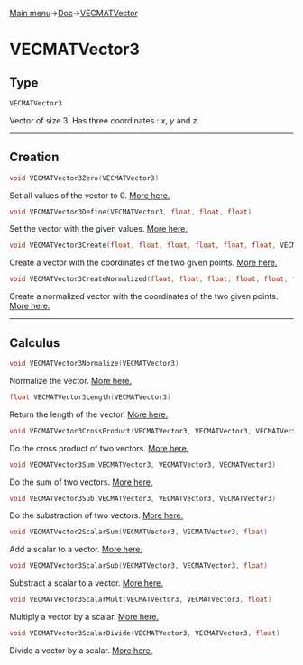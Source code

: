 [Main menu](../../Readme.md)->[Doc](../VECMATKit.md)->[VECMATVector](VECMATVector.md)

# **VECMATVector3**
## **Type**

```C
VECMATVector3
```
Vector of size 3. Has three coordinates : _x_, _y_ and _z_.
_____________
## **Creation**

```C
void VECMATVector3Zero(VECMATVector3)
```
Set all values of the vector to 0. [More here.](./functions/VECMATVector3/VECMATVector3Zero.md)

```C
void VECMATVector3Define(VECMATVector3, float, float, float)
```
Set the vector with the given values. [More here.](./functions/VECMATVector3/VECMATVector3Define.md)

```C
void VECMATVector3Create(float, float, float, float, float, float, VECMATVector3)
```
Create a vector with the coordinates of the two given points. [More here.](./functions/VECMATVector3/VECMATVector3Create.md)

```C
void VECMATVector3CreateNormalized(float, float, float, float, float, float, VECMATVector3)
```
Create a normalized vector with the coordinates of the two given points. [More here.](./functions/VECMATVector3/VECMATVector3CreateNormalized.md)

________________
## **Calculus**


```C
void VECMATVector3Normalize(VECMATVector3)
````
Normalize the vector. [More here.](./functions/VECMATVector3/VECMATVector3Normalize.md)

```C
float VECMATVector3Length(VECMATVector3)
```
Return the length of the vector. [More here.](./functions/VECMATVector3/VECMATVector3Length.md)


```C
void VECMATVector3CrossProduct(VECMATVector3, VECMATVector3, VECMATVector3)
```
Do the cross product of two vectors. [More here.](./functions/VECMATVector3/VECMATVector3CrossProduct.md)


```C
void VECMATVector3Sum(VECMATVector3, VECMATVector3, VECMATVector3)
```
Do the sum of two vectors. [More here.](./functions/VECMATVector3/VECMATVector3Sum.md)

```C
void VECMATVector3Sub(VECMATVector3, VECMATVector3, VECMATVector3)
```
Do the substraction of two vectors. [More here.](./functions/VECMATVector3/VECMATVector3Sub.md)

```C
void VECMATVector2ScalarSum(VECMATVector3, VECMATVector3, float)
```
Add a scalar to a vector. [More here.](./functions/VECMATVector3/VECMATVector3ScalarSum.md)

```C
void VECMATVector3ScalarSub(VECMATVector3, VECMATVector3, float)
```
Substract a scalar to a vector. [More here.](./functions/VECMATVector3/VECMATVector3ScalarSub.md)

```C
void VECMATVector3ScalarMult(VECMATVector3, VECMATVector3, float)
````
Multiply a vector by a scalar. [More here.](./functions/VECMATVector3/VECMATVector3ScalarMult.md)

```C
void VECMATVector3ScalarDivide(VECMATVector3, VECMATVector3, float)
```
Divide a vector by a scalar. [More here.](./functions/VECMATVector3/VECMATVector3ScalarDivide.md)
